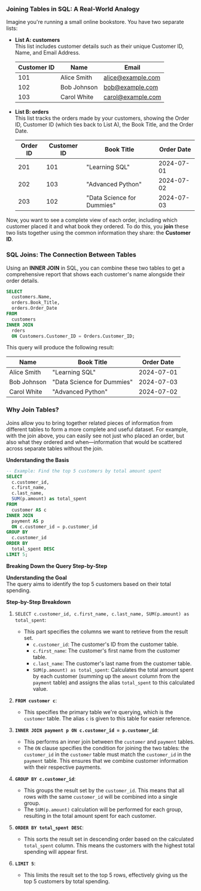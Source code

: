 ### Joining Tables in SQL: A Real-World Analogy

Imagine you're running a small online bookstore. You have two separate lists:

- **List A: customers**  
  This list includes customer details such as their unique Customer ID, Name, and Email Address.
  
  | Customer ID | Name         | Email               |
  |-------------|--------------|---------------------|
  | 101         | Alice Smith  | alice@example.com   |
  | 102         | Bob Johnson  | bob@example.com     |
  | 103         | Carol White  | carol@example.com   |

- **List B: orders**  
  This list tracks the orders made by your customers, showing the Order ID, Customer ID (which ties back to List A), the Book Title, and the Order Date.
  
  | Order ID | Customer ID | Book Title                 | Order Date |
  |----------|-------------|----------------------------|------------|
  | 201      | 101         | "Learning SQL"             | 2024-07-01 |
  | 202      | 103         | "Advanced Python"          | 2024-07-02 |
  | 203      | 102         | "Data Science for Dummies" | 2024-07-03 |

Now, you want to see a complete view of each order, including which customer placed it and what book they ordered. To do this, you **join** these two lists together using the common information they share: the **Customer ID**.

### SQL Joins: The Connection Between Tables

Using an **INNER JOIN** in SQL, you can combine these two tables to get a comprehensive report that shows each customer's name alongside their order details.

```sql
SELECT 
  customers.Name, 
  orders.Book_Title, 
  orders.Order_Date
FROM 
  customers 
INNER JOIN 
  rders 
  ON Customers.Customer_ID = Orders.Customer_ID;
```

This query will produce the following result:

| Name         | Book Title                 | Order Date |
|--------------|----------------------------|------------|
| Alice Smith  | "Learning SQL"             | 2024-07-01 |
| Bob Johnson  | "Data Science for Dummies" | 2024-07-03 |
| Carol White  | "Advanced Python"          | 2024-07-02 |

### Why Join Tables?

Joins allow you to bring together related pieces of information from different tables to form a more complete and useful dataset. For example, with the join above, you can easily see not just who placed an order, but also what they ordered and when—information that would be scattered across separate tables without the join.


**Understanding the Basis**

```sql
-- Example: Find the top 5 customers by total amount spent
SELECT 
  c.customer_id, 
  c.first_name, 
  c.last_name, 
  SUM(p.amount) as total_spent
FROM 
  customer AS c
INNER JOIN 
  payment AS p 
  ON c.customer_id = p.customer_id
GROUP BY 
  c.customer_id
ORDER BY 
  total_spent DESC
LIMIT 5;
```

**Breaking Down the Query Step-by-Step**

**Understanding the Goal**  
The query aims to identify the top 5 customers based on their total spending.

**Step-by-Step Breakdown**

1. `SELECT c.customer_id, c.first_name, c.last_name, SUM(p.amount) as total_spent`:

   - This part specifies the columns we want to retrieve from the result set.
     - `c.customer_id`: The customer's ID from the customer table.
     - `c.first_name`: The customer's first name from the customer table.
     - `c.last_name`: The customer's last name from the customer table.
     - `SUM(p.amount) as total_spent`: Calculates the total amount spent by each customer (summing up the `amount` column from the `payment` table) and assigns the alias `total_spent` to this calculated value.

2. **`FROM customer c`**:

   - This specifies the primary table we're querying, which is the `customer` table. The alias `c` is given to this table for easier reference.

3. **`INNER JOIN payment p ON c.customer_id = p.customer_id`**:

   - This performs an inner join between the `customer` and `payment` tables.
   - The `ON` clause specifies the condition for joining the two tables: the `customer_id` in the `customer` table must match the `customer_id` in the `payment` table. This ensures that we combine customer information with their respective payments.

4. **`GROUP BY c.customer_id`**:

   - This groups the result set by the `customer_id`. This means that all rows with the same `customer_id` will be combined into a single group.
   - The `SUM(p.amount)` calculation will be performed for each group, resulting in the total amount spent for each customer.

5. **`ORDER BY total_spent DESC`**:

   - This sorts the result set in descending order based on the calculated `total_spent` column. This means the customers with the highest total spending will appear first.

6. **`LIMIT 5`**:
   - This limits the result set to the top 5 rows, effectively giving us the top 5 customers by total spending.